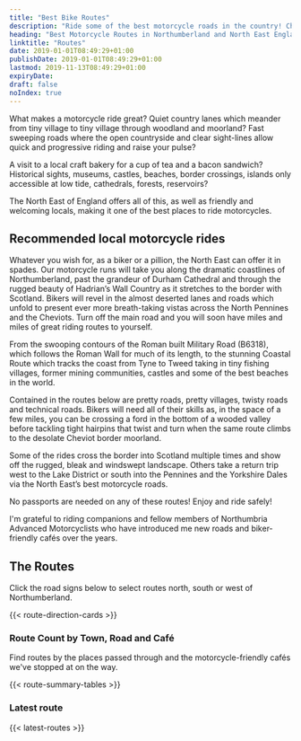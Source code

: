 ```yaml
---
title: "Best Bike Routes"
description: "Ride some of the best motorcycle roads in the country! Check out these routes: tight hairpins to deserted lanes and roads with stunning views of Northumberland."
heading: "Best Motorcycle Routes in Northumberland and North East England"
linktitle: "Routes"
date: 2019-01-01T08:49:29+01:00
publishDate: 2019-01-01T08:49:29+01:00
lastmod: 2019-11-13T08:49:29+01:00
expiryDate:
draft: false
noIndex: true
---
```


What makes a motorcycle ride great? Quiet country lanes which meander from tiny village to tiny village through woodland and moorland? Fast sweeping roads where the open countryside and clear sight-lines allow quick and progressive riding and raise your pulse?

A visit to a local craft bakery for a cup of tea and a bacon sandwich? Historical sights, museums, castles, beaches, border crossings, islands only accessible at low tide, cathedrals, forests, reservoirs?

The North East of England offers all of this, as well as friendly and welcoming locals, making it one of the best places to ride motorcycles.

## Recommended local motorcycle rides
Whatever you wish for, as a biker or a pillion, the North East can offer it in spades. Our motorcycle runs will take you along the dramatic coastlines of Northumberland, past the grandeur of Durham Cathedral and through the rugged beauty of Hadrian’s Wall Country as it stretches to the border with Scotland. Bikers will revel in the almost deserted lanes and roads which unfold to present ever more breath-taking vistas across the North Pennines and the Cheviots. Turn off the main road and you will soon have miles and miles of great riding routes to yourself.

From the swooping contours of the Roman built Military Road (B6318), which follows the Roman Wall for much of its length, to the stunning Coastal Route which tracks the coast from Tyne to Tweed taking in tiny fishing villages, former mining communities, castles and some of the best beaches in the world.

Contained in the routes below are pretty roads, pretty villages, twisty roads and technical roads. Bikers will need all of their skills as, in the space of a few miles, you can be crossing a ford in the bottom of a wooded valley before tackling tight hairpins that twist and turn when the same route climbs to the desolate Cheviot border moorland.

Some of the rides cross the border into Scotland multiple times and show off the rugged, bleak and windswept landscape. Others take a return trip west to the Lake District or south into the Pennines and the Yorkshire Dales via the North East’s best motorcycle roads.

No passports are needed on any of these routes! Enjoy and ride safely!

I'm grateful to riding companions and fellow members of Northumbria Advanced Motorcyclists who have introduced me new roads and biker-friendly cafés over the years.

## The Routes
Click the road signs below to select routes north, south or west of Northumberland.

{{< route-direction-cards >}}

### Route Count by Town, Road and Café

Find routes by the places passed through and the motorcycle-friendly cafés we've stopped at on the way.

{{< route-summary-tables >}}

### Latest route

{{< latest-routes >}}
